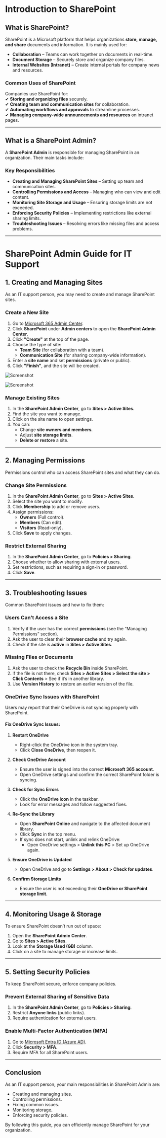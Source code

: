 # Introduction to SharePoint  

## What is SharePoint?  
SharePoint is a Microsoft platform that helps organizations **store, manage, and share** documents and information. It is mainly used for:  

- **Collaboration** – Teams can work together on documents in real-time.  
- **Document Storage** – Securely store and organize company files.  
- **Internal Websites (Intranet)** – Create internal portals for company news and resources.  

### **Common Uses of SharePoint**  
Companies use SharePoint for:  
✔ **Storing and organizing files** securely.  
✔ **Creating team and communication sites** for collaboration.  
✔ **Automating workflows and approvals** to streamline processes.  
✔ **Managing company-wide announcements and resources** on intranet pages.  

---

## What is a SharePoint Admin?  
A **SharePoint Admin** is responsible for managing SharePoint in an organization. Their main tasks include:  

### **Key Responsibilities**  
- **Creating and Managing SharePoint Sites** – Setting up team and communication sites.  
- **Controlling Permissions and Access** – Managing who can view and edit content.  
- **Monitoring Site Storage and Usage** – Ensuring storage limits are not exceeded.  
- **Enforcing Security Policies** – Implementing restrictions like external sharing limits.  
- **Troubleshooting Issues** – Resolving errors like missing files and access problems.  
---

# SharePoint Admin Guide for IT Support  

## 1. Creating and Managing Sites  
As an IT support person, you may need to create and manage SharePoint sites.  

### Create a New Site  
1. Go to [Microsoft 365 Admin Center](https://admin.microsoft.com).  
2. Click **SharePoint** under **Admin centers** to open the **SharePoint Admin Center**.  
3. Click **"Create"** at the top of the page.  
4. Choose the type of site:  
   - **Team Site** (for collaboration with a team).  
   - **Communication Site** (for sharing company-wide information).  
5. Enter a **site name** and set **permissions** (private or public).  
6. Click **"Finish"**, and the site will be created.  

![Screenshot](images/screenshot15.jpg)

![Screenshot](images/screenshot22.jpg)
### Manage Existing Sites  
1. In the **SharePoint Admin Center**, go to **Sites > Active Sites**.  
2. Find the site you want to manage.  
3. Click on the site name to open settings.  
4. You can:  
   - Change **site owners and members**.  
   - Adjust **site storage limits**.  
   - **Delete or restore** a site.  

---

## 2. Managing Permissions  
Permissions control who can access SharePoint sites and what they can do.  

### Change Site Permissions  
1. In the **SharePoint Admin Center**, go to **Sites > Active Sites**.  
2. Select the site you want to modify.  
3. Click **Membership** to add or remove users.  
4. Assign permissions:  
   - **Owners** (Full control).  
   - **Members** (Can edit).  
   - **Visitors** (Read-only).  
5. Click **Save** to apply changes.  

### Restrict External Sharing  
1. In the **SharePoint Admin Center**, go to **Policies > Sharing**.  
2. Choose whether to allow sharing with external users.  
3. Set restrictions, such as requiring a sign-in or password.  
4. Click **Save**.  

---

## 3. Troubleshooting Issues  
Common SharePoint issues and how to fix them:  

### Users Can’t Access a Site  
1. Verify if the user has the correct **permissions** (see the “Managing Permissions” section).  
2. Ask the user to clear their **browser cache** and try again.  
3. Check if the site is **active** in **Sites > Active Sites**.  

### Missing Files or Documents  
1. Ask the user to check the **Recycle Bin** inside SharePoint.  
2. If the file is not there, check **Sites > Active Sites > Select the site > Click Contents** > See if it’s in another library.  
3. Use **Version History** to restore an earlier version of the file.  

### OneDrive Sync Issues with SharePoint  
Users may report that their OneDrive is not syncing properly with SharePoint.  

#### **Fix OneDrive Sync Issues:**  
1. **Restart OneDrive**  
   - Right-click the OneDrive icon in the system tray.  
   - Click **Close OneDrive**, then reopen it.  

2. **Check OneDrive Account**  
   - Ensure the user is signed into the correct **Microsoft 365 account**.  
   - Open OneDrive settings and confirm the correct SharePoint folder is syncing.  

3. **Check for Sync Errors**  
   - Click the **OneDrive icon** in the taskbar.  
   - Look for error messages and follow suggested fixes.  

4. **Re-Sync the Library**  
   - Open **SharePoint Online** and navigate to the affected document library.  
   - Click **Sync** in the top menu.  
   - If sync does not start, unlink and relink OneDrive:  
     - Open OneDrive settings > **Unlink this PC** > Set up OneDrive again.  

5. **Ensure OneDrive is Updated**  
   - Open OneDrive and go to **Settings > About > Check for updates**.  

6. **Confirm Storage Limits**  
   - Ensure the user is not exceeding their **OneDrive or SharePoint storage limit**.  

---

## 4. Monitoring Usage & Storage  
To ensure SharePoint doesn’t run out of space:  

1. Open the **SharePoint Admin Center**.  
2. Go to **Sites > Active Sites**.  
3. Look at the **Storage Used (GB)** column.  
4. Click on a site to manage storage or increase limits.  

---

## 5. Setting Security Policies  
To keep SharePoint secure, enforce company policies.  

### Prevent External Sharing of Sensitive Data  
1. In the **SharePoint Admin Center**, go to **Policies > Sharing**.  
2. Restrict **Anyone links** (public links).  
3. Require authentication for external users.  

### Enable Multi-Factor Authentication (MFA)  
1. Go to [Microsoft Entra ID (Azure AD)](https://entra.microsoft.com).  
2. Click **Security > MFA**.  
3. Require MFA for all SharePoint users.  

---

## Conclusion  
As an IT support person, your main responsibilities in SharePoint Admin are:  
- Creating and managing sites.  
- Controlling permissions.  
- Fixing common issues.  
- Monitoring storage.  
- Enforcing security policies.  

By following this guide, you can efficiently manage SharePoint for your organization.  









